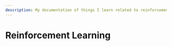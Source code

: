 ```yaml
---
description: My documentation of things I learn related to reinforcement learning.
---
```


# Reinforcement Learning

